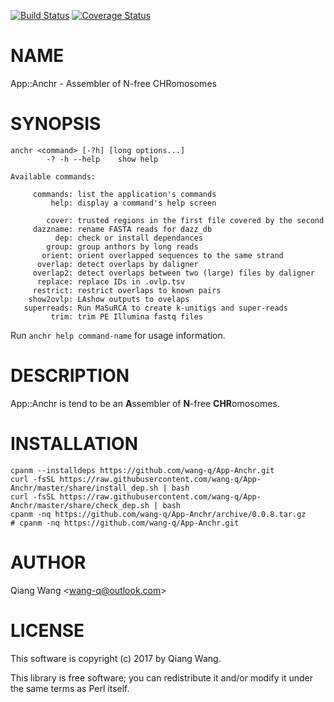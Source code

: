 [![Build Status](https://travis-ci.org/wang-q/App-Anchr.svg?branch=master)](https://travis-ci.org/wang-q/App-Anchr) [![Coverage Status](http://codecov.io/github/wang-q/App-Anchr/coverage.svg?branch=master)](https://codecov.io/github/wang-q/App-Anchr?branch=master)
# NAME

App::Anchr - Assembler of N-free CHRomosomes

# SYNOPSIS

    anchr <command> [-?h] [long options...]
            -? -h --help    show help

    Available commands:

         commands: list the application's commands
             help: display a command's help screen

            cover: trusted regions in the first file covered by the second
         dazzname: rename FASTA reads for dazz_db
              dep: check or install dependances
            group: group anthors by long reads
           orient: orient overlapped sequences to the same strand
          overlap: detect overlaps by daligner
         overlap2: detect overlaps between two (large) files by daligner
          replace: replace IDs in .ovlp.tsv
         restrict: restrict overlaps to known pairs
        show2ovlp: LAshow outputs to ovelaps
       superreads: Run MaSuRCA to create k-unitigs and super-reads
             trim: trim PE Illumina fastq files

Run `anchr help command-name` for usage information.

# DESCRIPTION

App::Anchr is tend to be an **A**ssembler of **N**-free **CHR**omosomes.

# INSTALLATION

    cpanm --installdeps https://github.com/wang-q/App-Anchr.git
    curl -fsSL https://raw.githubusercontent.com/wang-q/App-Anchr/master/share/install_dep.sh | bash
    curl -fsSL https://raw.githubusercontent.com/wang-q/App-Anchr/master/share/check_dep.sh | bash
    cpanm -nq https://github.com/wang-q/App-Anchr/archive/0.0.8.tar.gz
    # cpanm -nq https://github.com/wang-q/App-Anchr.git

# AUTHOR

Qiang Wang &lt;wang-q@outlook.com>

# LICENSE

This software is copyright (c) 2017 by Qiang Wang.

This library is free software; you can redistribute it and/or modify
it under the same terms as Perl itself.
